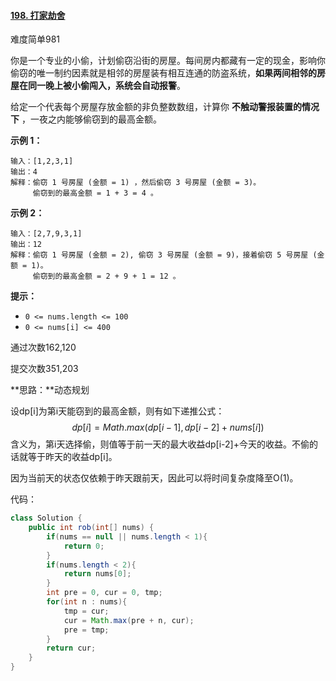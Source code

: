 #### [198. 打家劫舍](https://leetcode-cn.com/problems/house-robber/)

难度简单981

你是一个专业的小偷，计划偷窃沿街的房屋。每间房内都藏有一定的现金，影响你偷窃的唯一制约因素就是相邻的房屋装有相互连通的防盗系统，**如果两间相邻的房屋在同一晚上被小偷闯入，系统会自动报警**。

给定一个代表每个房屋存放金额的非负整数数组，计算你 **不触动警报装置的情况下** ，一夜之内能够偷窃到的最高金额。

 

**示例 1：**

```
输入：[1,2,3,1]
输出：4
解释：偷窃 1 号房屋 (金额 = 1) ，然后偷窃 3 号房屋 (金额 = 3)。
     偷窃到的最高金额 = 1 + 3 = 4 。
```

**示例 2：**

```
输入：[2,7,9,3,1]
输出：12
解释：偷窃 1 号房屋 (金额 = 2), 偷窃 3 号房屋 (金额 = 9)，接着偷窃 5 号房屋 (金额 = 1)。
     偷窃到的最高金额 = 2 + 9 + 1 = 12 。
```

 

**提示：**

- `0 <= nums.length <= 100`
- `0 <= nums[i] <= 400`

通过次数162,120

提交次数351,203



**思路：**动态规划

设dp[i]为第i天能窃到的最高金额，则有如下递推公式：
$$
dp[i] = Math.max(dp[i-1], dp[i-2]+nums[i])
$$
含义为，第i天选择偷，则值等于前一天的最大收益dp[i-2]+今天的收益。不偷的话就等于昨天的收益dp[i]。



因为当前天的状态仅依赖于昨天跟前天，因此可以将时间复杂度降至O(1)。



代码：

```java
class Solution {
    public int rob(int[] nums) {
        if(nums == null || nums.length < 1){
            return 0;
        }
        if(nums.length < 2){
            return nums[0];
        }
        int pre = 0, cur = 0, tmp;
        for(int n : nums){
            tmp = cur;
            cur = Math.max(pre + n, cur);
            pre = tmp;
        }
        return cur;
    }
}
```

